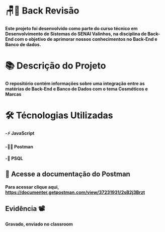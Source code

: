 # 🪑🎲 Back Revisão

#### Este projeto foi desenvolvido como parte do curso técnico em Desenvolvimento de Sistemas do SENAI Valinhos, na disciplina de Back-End com o objetivo de aprimorar nossos conhecimentos no Back-End e Banco de dados.

# 📚 Descrição do Projeto
#### O repositório contém informações sobre uma integração entre as matérias de Back-End e Banco de Dados com o tema Cosméticos e Marcas

# 🛠 Técnologias Utilizadas
#### -⚡ JavaScript
#### -👩‍💻 Postman
#### -🐘 PSQL

## 🔗 Acesse a documentação do Postman

#### Para acessar clique aqui, https://documenter.getpostman.com/view/37231931/2sB2j3Brzt

## Evidência 📽️

#### Gravado, enviado no classroom

